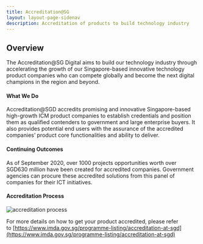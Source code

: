 ```yaml
---
title: Accreditation@SG
layout: layout-page-sidenav
description: Accreditation of products to build technology industry
---
```

Overview
--------

The Accreditation@SG Digital aims to build our technology industry through accelerating the growth of our Singapore-based innovative technology product companies who can compete globally and become the next digital champions in the region and beyond.

#### What We Do

Accreditation@SGD accredits promising and innovative Singapore-based high-growth ICM product companies to establish credentials and position them as qualified contenders to government and large enterprise buyers. It also provides potential end users with the assurance of the accredited companies’ product core functionalities and ability to deliver.

#### Continuing Outcomes

As of September 2020, over 1000 projects opportunities worth over SGD630 million have been created for accredited companies. Government agencies can procure these accredited solutions from this panel of companies for their ICT initiatives.

#### Accreditation Process

![accreditation process](accreditation_process.jpg)

For more details on how to get your product accredited, please refer to [https://www.imda.gov.sg/programme-listing/accreditation-at-sgd](https://www.imda.gov.sg/programme-listing/accreditation-at-sgd)
